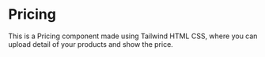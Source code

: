 # Pricing
This is a Pricing component made using Tailwind HTML CSS, where you can upload detail of your products and show the price.
